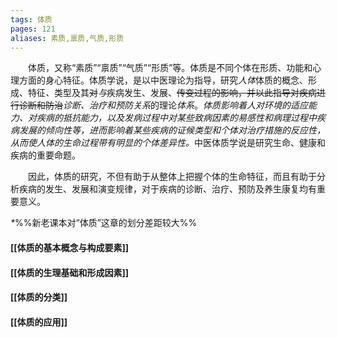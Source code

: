 ```yaml
---
tags: 体质
pages: 121
aliases: 素质,禀质,气质,形质
---
```

&emsp;&emsp;体质，又称“素质”“禀质”“气质”“形质”等。体质是不同个体在形质、功能和心理方面的身心特征。体质学说，是以中医理论为指导，研究<dfn>人体</dfn>体质的概念、形成、特征<dfn>、</dfn>类型及其~~对~~<dfn>与</dfn>疾病发生、发展、~~传变过程的影响，并以此指导对疾病进行诊断和防治~~<dfn>诊断、治疗和预防关系</dfn>的理论<dfn>体系</dfn>。<dfn>体质影响着人对环境的适应能力、对疾病的抵抗能力，以及发病过程中对某些致病因素的易感性和病理过程中疾病发展的倾向性等，进而影响着某些疾病的证候类型和个体对治疗措施的反应性，从而使人体的生命过程带有明显的个体差异性。</dfn>中医体质学说是研究生命、健康和疾病的重要命题。

&emsp;&emsp;因此，体质的研究，不但有助于从整体上把握个体的生命特征，而且有助于分析疾病的发生、发展和演变规律，对于疾病的诊断、治疗、预防及养生康复均有重要意义。

<dfn>\*</dfn>%%新老课本对“体质”这章的划分差距较大%%
#### [[体质的基本概念与构成要素]]
#### [[体质的生理基础和形成因素]]
#### [[体质的分类]]
#### [[体质的应用]]